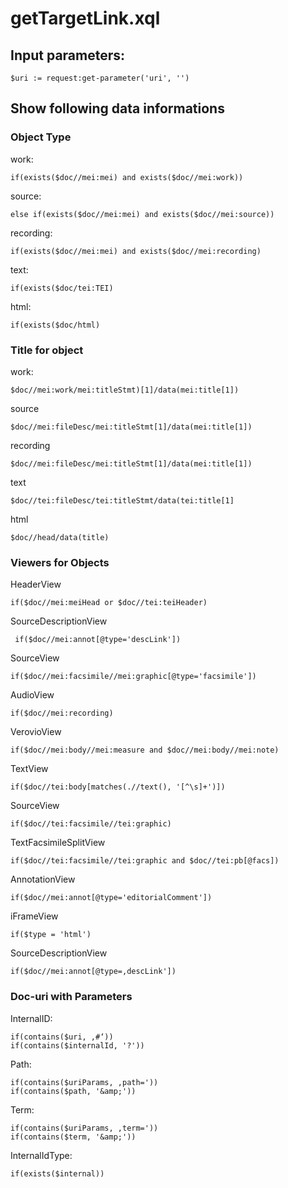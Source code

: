 # getTargetLink.xql
## Input parameters:
```
$uri := request:get-parameter('uri', '')
```
## Show following data informations
### Object Type
work:
```
if(exists($doc//mei:mei) and exists($doc//mei:work))
```
source:
```
else if(exists($doc//mei:mei) and exists($doc//mei:source))
```
recording:
```
if(exists($doc//mei:mei) and exists($doc//mei:recording)
```
text:
```
if(exists($doc/tei:TEI)
```
html:
```
if(exists($doc/html)
```
### Title for object
work:
```
$doc//mei:work/mei:titleStmt)[1]/data(mei:title[1])
```
source
```
$doc//mei:fileDesc/mei:titleStmt[1]/data(mei:title[1])
```
recording
```
$doc//mei:fileDesc/mei:titleStmt[1]/data(mei:title[1])
```
text
```
$doc//tei:fileDesc/tei:titleStmt/data(tei:title[1]
```
html
```
$doc//head/data(title)
```
### Viewers for Objects
HeaderView
```
if($doc//mei:meiHead or $doc//tei:teiHeader)
```
SourceDescriptionView
```
 if($doc//mei:annot[@type='descLink'])
```
SourceView
```
if($doc//mei:facsimile//mei:graphic[@type='facsimile'])
```
AudioView
```
if($doc//mei:recording)
```
VerovioView
```
if($doc//mei:body//mei:measure and $doc//mei:body//mei:note)
```
TextView
```
if($doc//tei:body[matches(.//text(), '[^\s]+')])
```
SourceView
```
if($doc//tei:facsimile//tei:graphic)
```
TextFacsimileSplitView
```
if($doc//tei:facsimile//tei:graphic and $doc//tei:pb[@facs])
```
AnnotationView
```
if($doc//mei:annot[@type='editorialComment'])
```
iFrameView
```
if($type = 'html')
```
SourceDescriptionView
```
if($doc//mei:annot[@type=‚descLink'])
```
### Doc-uri with Parameters
InternalID:
```
if(contains($uri, ‚#‘))
if(contains($internalId, '?'))
```
Path:
```
if(contains($uriParams, ‚path='))
if(contains($path, '&amp;'))
```
Term:
```
if(contains($uriParams, ‚term='))
if(contains($term, '&amp;'))
```
InternalIdType:
```
if(exists($internal))
```

